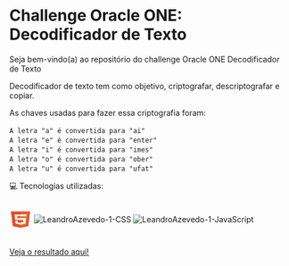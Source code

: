 # Challenge Oracle ONE: Decodificador de Texto

Seja bem-vindo(a) ao repositório do challenge Oracle ONE Decodificador de Texto

Decodificador de texto tem como objetivo, criptografar, descriptografar e copiar. 

As chaves usadas para fazer essa criptografia foram: 

`A letra "a" é convertida para "ai"`<br>
`A letra "e" é convertida para "enter"`<br>
`A letra "i" é convertida para "imes"`<br>
`A letra "o" é convertida para "ober"`<br>
`A letra "u" é convertida para "ufat"`<br>

💻 Tecnologias utilizadas:

<div style="display: inline_block"><br>
  <img align="center" alt="LeandroAzevedo-1-HTML" height="30" width="40" src="https://raw.githubusercontent.com/devicons/devicon/master/icons/html5/html5-original.svg">
  <img align="center" alt="LeandroAzevedo-1-CSS" height="30" width="40" src="https://cdn.jsdelivr.net/gh/devicons/devicon/icons/css3/css3-original.svg">
  <img align="center" alt="LeandroAzevedo-1-JavaScript" height="30" width="40" src="https://cdn.jsdelivr.net/gh/devicons/devicon/icons/javascript/javascript-original.svg">
</div>
<br><br>

<div>
  <a href=" https://aldeisebarbosa.github.io/challengeAluraOracleONE/"_blank">Veja o resultado aqui!</a>
<div/>


